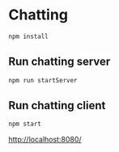 # Chatting

```bash
npm install
```

## Run chatting server

```bash
npm run startServer
```

## Run chatting client

```bash
npm start
```

<http://localhost:8080/>
